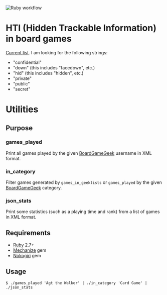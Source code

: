 ![Ruby workflow](https://github.com/agt-the-walker/board-utils/actions/workflows/ruby.yml/badge.svg)

# HTI (Hidden Trackable Information) in board games

[Current list](https://agt-the-walker.github.io/board-utils/). I am looking for
the following strings:

* "confidential"
* "down" (this includes "facedown", etc.)
* "hid" (this includes "hidden", etc.)
* "private"
* "public"
* "secret"

# Utilities

## Purpose

### games\_played

Print all games played by the given [BoardGameGeek](https://boardgamegeek.com/)
username in XML format.

### in\_category

Filter games generated by `games_in_geeklists` or `games_played` by the given
[BoardGameGeek](https://boardgamegeek.com/) category.

### json\_stats

Print some statistics (such as a playing time and rank) from a list of games in
XML format.

## Requirements

* [Ruby](https://www.ruby-lang.org/en/) 2.7+
* [Mechanize](https://rubygems.org/gems/mechanize) gem
* [Nokogiri](https://rubygems.org/gems/nokogiri) gem

## Usage

    $ ./games_played 'Agt the Walker' | ./in_category 'Card Game' | ./json_stats
